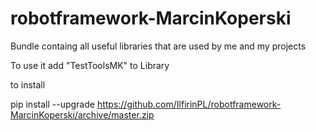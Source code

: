 # robotframework-MarcinKoperski
Bundle containg all useful libraries that are used by me and my projects

To use it add "TestToolsMK" to Library 

to install

pip install --upgrade https://github.com/IlfirinPL/robotframework-MarcinKoperski/archive/master.zip
